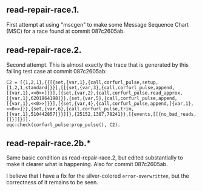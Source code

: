 
## read-repair-race.1.

First attempt at using "mscgen" to make some Message Sequence
Chart (MSC) for a race found at commit 087c2605ab.


## read-repair-race.2.

Second attempt.  This is almost exactly the trace that is
generated by this failing test case at commit 087c2605ab:

    C2 = [{1,2,1},{{[{set,{var,1},{call,corfurl_pulse,setup,[1,2,1,standard]}}],[[{set,{var,3},{call,corfurl_pulse,append,[{var,1},<<0>>]}}],[{set,{var,2},{call,corfurl_pulse,read_approx,[{var,1},6201864198]}},{set,{var,5},{call,corfurl_pulse,append,[{var,1},<<0>>]}}],[{set,{var,4},{call,corfurl_pulse,append,[{var,1},<<0>>]}},{set,{var,6},{call,corfurl_pulse,trim,[{var,1},510442857]}}]]},{25152,1387,78241}},[{events,[[{no_bad_reads,[]}]]}]].
    eqc:check(corfurl_pulse:prop_pulse(), C2).

## read-repair-race.2b.*

Same basic condition as read-repair-race.2, but edited
substantially to make it clearer what is happening.
Also for commit 087c2605ab.

I believe that I have a fix for the silver-colored
`error-overwritten`, but the correctness of it remains to be seen.

